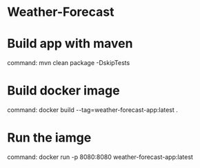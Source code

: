 # Weather-Forecast

# Build app with maven

command: mvn clean package -DskipTests

# Build docker image

command: docker build --tag=weather-forecast-app:latest .

# Run the iamge

command: docker run -p 8080:8080 weather-forecast-app:latest
